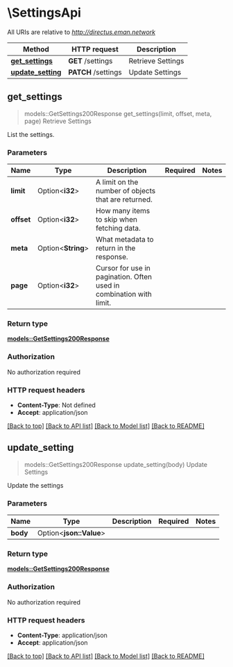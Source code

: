 # \SettingsApi

All URIs are relative to *http://directus.eman.network*

Method | HTTP request | Description
------------- | ------------- | -------------
[**get_settings**](SettingsApi.md#get_settings) | **GET** /settings | Retrieve Settings
[**update_setting**](SettingsApi.md#update_setting) | **PATCH** /settings | Update Settings



## get_settings

> models::GetSettings200Response get_settings(limit, offset, meta, page)
Retrieve Settings

List the settings.

### Parameters


Name | Type | Description  | Required | Notes
------------- | ------------- | ------------- | ------------- | -------------
**limit** | Option<**i32**> | A limit on the number of objects that are returned. |  |
**offset** | Option<**i32**> | How many items to skip when fetching data. |  |
**meta** | Option<**String**> | What metadata to return in the response. |  |
**page** | Option<**i32**> | Cursor for use in pagination. Often used in combination with limit. |  |

### Return type

[**models::GetSettings200Response**](getSettings_200_response.md)

### Authorization

No authorization required

### HTTP request headers

- **Content-Type**: Not defined
- **Accept**: application/json

[[Back to top]](#) [[Back to API list]](../README.md#documentation-for-api-endpoints) [[Back to Model list]](../README.md#documentation-for-models) [[Back to README]](../README.md)


## update_setting

> models::GetSettings200Response update_setting(body)
Update Settings

Update the settings

### Parameters


Name | Type | Description  | Required | Notes
------------- | ------------- | ------------- | ------------- | -------------
**body** | Option<**json::Value**> |  |  |

### Return type

[**models::GetSettings200Response**](getSettings_200_response.md)

### Authorization

No authorization required

### HTTP request headers

- **Content-Type**: application/json
- **Accept**: application/json

[[Back to top]](#) [[Back to API list]](../README.md#documentation-for-api-endpoints) [[Back to Model list]](../README.md#documentation-for-models) [[Back to README]](../README.md)

